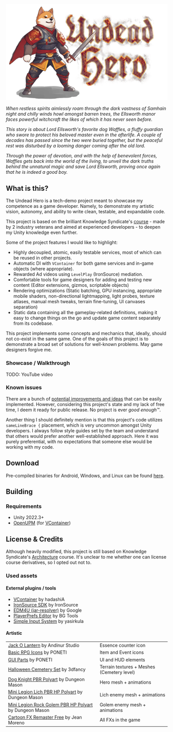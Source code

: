 <p align="center">
  <img src="./Logo.png" alt="Undead Hero Logo">
</p>

*When restless spirits aimlessly roam through the dark vastness of Samhain night and chilly winds howl amongst barren trees, the Ellsworth manor faces powerful witchcraft the likes of which it has never seen before.*

*This story is about Lord Ellsworth's favorite dog Waffles, a fluffy guardian who swore to protect his beloved master even in the afterlife. A couple of decades has passed since the two were buried together, but the peaceful rest was disturbed by a looming danger coming after the old lord.*

*Through the power of devotion, and with the help of benevolent forces, Waffles gets back into the world of the living, to unveil the dark truths behind the unnatural magic and save Lord Ellsworth, proving once again that he is indeed a good boy.*


## What is this?

The Undead Hero is a tech-demo project meant to showcase my competence as a game developer. Namely, to demonstrate my artistic vision, autonomy, and ability to write clean, testable, and expandable code.

This project is based on the brilliant Knowledge Syndicate's [course](https://lms.k-syndicate.school/architecture-unity-games/) - made by 2 industry veterans and aimed at experienced developers - to deepen my Unity knowledge even further.

Some of the project features I would like to highlight:

- Highly decoupled, atomic, easily testable services, most of which can be reused in other projects.
- Automatic DI with `VContainer` for both game services and in-game objects (where appropriate).
- Rewarded Ad videos using `LevelPlay` (IronSource) mediation.
- Comfortable tools for game designers for adding and testing new content (Editor extensions, gizmos, scriptable objects)
- Rendering optimizations (Static batching, GPU instancing, appropriate mobile shaders, non-directional lightmapping, light probes, texture atlases, manual mesh tweaks, terrain fine-tuning, UI canvases separation)
- Static data containing all the gameplay-related definitions, making it easy to change things on the go and update game content separately from its codebase.

This project implements some concepts and mechanics that, ideally, should not co-exist in the same game. One of the goals of this project is to demonstrate a broad set of solutions for well-known problems. May game designers forgive me.


### Showcase / Walkthrough

TODO: YouTube video


### Known issues

There are a bunch of [potential improvements and ideas](https://github.com/snezhniylis/UndeadHero/issues) that can be easily implemented. However, considering this project's state and my lack of free time, I deem it ready for public release. No project is ever *good enough™*.

Another thing I should definitely mention is that this project's code utilizes `sameLineBrace {` placement, which is very uncommon amongst Unity developers. I always follow style guides set by the team and understand that others would prefer another well-established approach. Here it was purely preferential, with no expectations that someone else would be working with my code.


## Download

Pre-compiled binaries for Android, Windows, and Linux can be found [here](https://github.com/snezhniylis/UndeadHero/releases).


## Building


### Requirements

- Unity 2022.3+
- [OpenUPM](https://openupm.com/) (for [VContainer](https://openupm.com/packages/jp.hadashikick.vcontainer/))


## License & Credits

Although heavily modified, this project is still based on Knowledge Syndicate's [Architecture](https://lms.k-syndicate.school/architecture-unity-games/) course. It's unclear to me whether one can license course derivatives, so I opted out not to.


### Used assets


#### External plugins / tools

- [VContainer](https://github.com/hadashiA/VContainer) by hadashiA
- [IronSource SDK](https://github.com/ironsource-mobile/Unity-sdk/) by IronSource
- [EDM4U (jar-resolver)](https://github.com/googlesamples/unity-jar-resolver) by Google
- [PlayerPrefs Editor](https://assetstore.unity.com/packages/tools/utilities/playerprefs-editor-167903k) by BG Tools
- [Simple Input System](https://assetstore.unity.com/packages/tools/input-management/simple-input-system-113033) by yasirkula


#### Artistic

|                                                                                                                                                                             |                                            |
|-----------------------------------------------------------------------------------------------------------------------------------------------------------------------------|--------------------------------------------|
| [Jack O Lantern](https://iconscout.com/icon/jack-o-lantern-2713584) by Andinur Studio                                                                                       | Essence counter icon                       | 
| [Basic RPG Icons](https://assetstore.unity.com/packages/2d/gui/icons/basic-rpg-icons-181301) by PONETI                                                                      | Item and Event icons                       |
| [GUI Parts](https://assetstore.unity.com/packages/2d/gui/icons/gui-parts-159068) by PONETI                                                                                  | UI and HUD elements                        |
| [Halloween Cemetery Set](https://assetstore.unity.com/packages/3d/environments/fantasy/halloween-cemetery-set-19125) by 3dfancy                                             | Terrain textures + Meshes (Cemetery level) |
| [Dog Knight PBR Polyart](https://assetstore.unity.com/packages/3d/characters/animals/dog-knight-pbr-polyart-135227) by Dungeon Mason                                        | Hero mesh + animations                     |
| [Mini Legion Lich PBR HP Polyart](https://assetstore.unity.com/packages/3d/characters/humanoids/fantasy/mini-legion-lich-pbr-hp-polyart-91497) by Dungeon Mason             | Lich enemy mesh + animations               |
| [Mini Legion Rock Golem PBR HP Polyart](https://assetstore.unity.com/packages/3d/characters/humanoids/fantasy/mini-legion-rock-golem-pbr-hp-polyart-94707) by Dungeon Mason | Golem enemy mesh + animations              |
| [Cartoon FX Remaster Free](https://assetstore.unity.com/packages/vfx/particles/cartoon-fx-remaster-free-109565) by Jean Moreno                                              | All FXs in the game                        |

